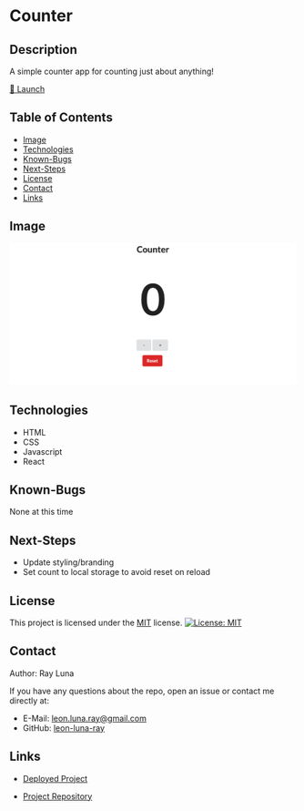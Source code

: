 # Counter

## Description

A simple counter app for counting just about anything!

[🚀 Launch](https://leon-luna-ray.github.io/counter/)

## Table of Contents

- [Image](#image)
- [Technologies](#technologies)
- [Known-Bugs](#known-bugs)
- [Next-Steps](#next-steps)
- [License](#license)
- [Contact](#contact)
- [Links](#links)

## Image

![Screenshot](./public/assets/img/counter.png)

## Technologies

- HTML
- CSS
- Javascript
- React

## Known-Bugs

None at this time

## Next-Steps

- Update styling/branding
- Set count to local storage to avoid reset on reload

## License

This project is licensed under the [MIT](https://opensource.org/licenses/MIT) license.
[![License: MIT](https://img.shields.io/badge/License-MIT-yellow.svg)](https://opensource.org/licenses/MIT)

## Contact

Author: Ray Luna

If you have any questions about the repo, open an issue or contact me directly at:

- E-Mail: leon.luna.ray@gmail.com
- GitHub: [leon-luna-ray](https://github.com/leon-luna-ray)

## Links

- [Deployed Project](https://leon-luna-ray.github.io/counter/)

- [Project Repository](https://github.com/leon-luna-ray/counter)
